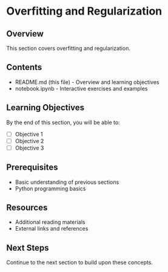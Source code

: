 # Overfitting and Regularization



## Overview

This section covers overfitting and regularization.

## Contents

- README.md (this file) - Overview and learning objectives
- notebook.ipynb - Interactive exercises and examples

## Learning Objectives

By the end of this section, you will be able to:
- [ ] Objective 1
- [ ] Objective 2
- [ ] Objective 3

## Prerequisites

- Basic understanding of previous sections
- Python programming basics

## Resources

- Additional reading materials
- External links and references

## Next Steps

Continue to the next section to build upon these concepts.
